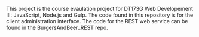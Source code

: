 This project is the course evaulation project for DT173G Web Developement III: JavaScript, Node.js and Gulp. 
The code found in this repository is for the client administration interface. The code for the REST web service can be found in the BurgersAndBeer_REST repo.

